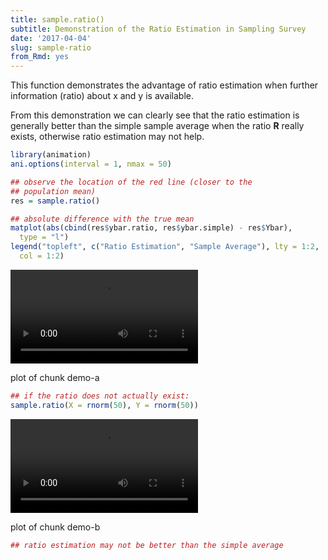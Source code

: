 ```yaml
---
title: sample.ratio()
subtitle: Demonstration of the Ratio Estimation in Sampling Survey
date: '2017-04-04'
slug: sample-ratio
from_Rmd: yes
---
```


This function demonstrates the advantage of ratio estimation when further
information (ratio) about x and y is available.

From this demonstration we can clearly see that the ratio estimation is
generally better than the simple sample average when the ratio **R**
really exists, otherwise ratio estimation may not help.
 

```r
library(animation)
ani.options(interval = 1, nmax = 50)

## observe the location of the red line (closer to the
## population mean)
res = sample.ratio()
```

```r
## absolute difference with the true mean
matplot(abs(cbind(res$ybar.ratio, res$ybar.simple) - res$Ybar), 
  type = "l")
legend("topleft", c("Ratio Estimation", "Sample Average"), lty = 1:2, 
  col = 1:2)
```

<video controls loop autoplay><source src="https://assets.yihui.name/figures/animation/example/sample-ratio/demo-a.mp4" /><p>plot of chunk demo-a</p></video>


```r
## if the ratio does not actually exist:
sample.ratio(X = rnorm(50), Y = rnorm(50))
```

<video controls loop autoplay><source src="https://assets.yihui.name/figures/animation/example/sample-ratio/demo-b.mp4" /><p>plot of chunk demo-b</p></video>

```r
## ratio estimation may not be better than the simple average
```
